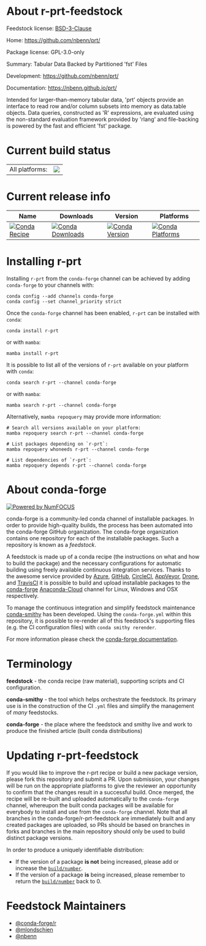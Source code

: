 About r-prt-feedstock
=====================

Feedstock license: [BSD-3-Clause](https://github.com/conda-forge/r-prt-feedstock/blob/main/LICENSE.txt)

Home: https://github.com/nbenn/prt/

Package license: GPL-3.0-only

Summary: Tabular Data Backed by Partitioned 'fst' Files

Development: https://github.com/nbenn/prt/

Documentation: https://nbenn.github.io/prt/

Intended for larger-than-memory tabular data, 'prt' objects provide an interface to
read row and/or column subsets into memory as data.table objects. Data queries,
constructed as 'R' expressions, are evaluated using the non-standard evaluation
framework provided by 'rlang' and file-backing is powered by the fast and efficient
'fst' package.


Current build status
====================


<table><tr><td>All platforms:</td>
    <td>
      <a href="https://dev.azure.com/conda-forge/feedstock-builds/_build/latest?definitionId=17533&branchName=main">
        <img src="https://dev.azure.com/conda-forge/feedstock-builds/_apis/build/status/r-prt-feedstock?branchName=main">
      </a>
    </td>
  </tr>
</table>

Current release info
====================

| Name | Downloads | Version | Platforms |
| --- | --- | --- | --- |
| [![Conda Recipe](https://img.shields.io/badge/recipe-r--prt-green.svg)](https://anaconda.org/conda-forge/r-prt) | [![Conda Downloads](https://img.shields.io/conda/dn/conda-forge/r-prt.svg)](https://anaconda.org/conda-forge/r-prt) | [![Conda Version](https://img.shields.io/conda/vn/conda-forge/r-prt.svg)](https://anaconda.org/conda-forge/r-prt) | [![Conda Platforms](https://img.shields.io/conda/pn/conda-forge/r-prt.svg)](https://anaconda.org/conda-forge/r-prt) |

Installing r-prt
================

Installing `r-prt` from the `conda-forge` channel can be achieved by adding `conda-forge` to your channels with:

```
conda config --add channels conda-forge
conda config --set channel_priority strict
```

Once the `conda-forge` channel has been enabled, `r-prt` can be installed with `conda`:

```
conda install r-prt
```

or with `mamba`:

```
mamba install r-prt
```

It is possible to list all of the versions of `r-prt` available on your platform with `conda`:

```
conda search r-prt --channel conda-forge
```

or with `mamba`:

```
mamba search r-prt --channel conda-forge
```

Alternatively, `mamba repoquery` may provide more information:

```
# Search all versions available on your platform:
mamba repoquery search r-prt --channel conda-forge

# List packages depending on `r-prt`:
mamba repoquery whoneeds r-prt --channel conda-forge

# List dependencies of `r-prt`:
mamba repoquery depends r-prt --channel conda-forge
```


About conda-forge
=================

[![Powered by
NumFOCUS](https://img.shields.io/badge/powered%20by-NumFOCUS-orange.svg?style=flat&colorA=E1523D&colorB=007D8A)](https://numfocus.org)

conda-forge is a community-led conda channel of installable packages.
In order to provide high-quality builds, the process has been automated into the
conda-forge GitHub organization. The conda-forge organization contains one repository
for each of the installable packages. Such a repository is known as a *feedstock*.

A feedstock is made up of a conda recipe (the instructions on what and how to build
the package) and the necessary configurations for automatic building using freely
available continuous integration services. Thanks to the awesome service provided by
[Azure](https://azure.microsoft.com/en-us/services/devops/), [GitHub](https://github.com/),
[CircleCI](https://circleci.com/), [AppVeyor](https://www.appveyor.com/),
[Drone](https://cloud.drone.io/welcome), and [TravisCI](https://travis-ci.com/)
it is possible to build and upload installable packages to the
[conda-forge](https://anaconda.org/conda-forge) [Anaconda-Cloud](https://anaconda.org/)
channel for Linux, Windows and OSX respectively.

To manage the continuous integration and simplify feedstock maintenance
[conda-smithy](https://github.com/conda-forge/conda-smithy) has been developed.
Using the ``conda-forge.yml`` within this repository, it is possible to re-render all of
this feedstock's supporting files (e.g. the CI configuration files) with ``conda smithy rerender``.

For more information please check the [conda-forge documentation](https://conda-forge.org/docs/).

Terminology
===========

**feedstock** - the conda recipe (raw material), supporting scripts and CI configuration.

**conda-smithy** - the tool which helps orchestrate the feedstock.
                   Its primary use is in the construction of the CI ``.yml`` files
                   and simplify the management of *many* feedstocks.

**conda-forge** - the place where the feedstock and smithy live and work to
                  produce the finished article (built conda distributions)


Updating r-prt-feedstock
========================

If you would like to improve the r-prt recipe or build a new
package version, please fork this repository and submit a PR. Upon submission,
your changes will be run on the appropriate platforms to give the reviewer an
opportunity to confirm that the changes result in a successful build. Once
merged, the recipe will be re-built and uploaded automatically to the
`conda-forge` channel, whereupon the built conda packages will be available for
everybody to install and use from the `conda-forge` channel.
Note that all branches in the conda-forge/r-prt-feedstock are
immediately built and any created packages are uploaded, so PRs should be based
on branches in forks and branches in the main repository should only be used to
build distinct package versions.

In order to produce a uniquely identifiable distribution:
 * If the version of a package **is not** being increased, please add or increase
   the [``build/number``](https://docs.conda.io/projects/conda-build/en/latest/resources/define-metadata.html#build-number-and-string).
 * If the version of a package **is** being increased, please remember to return
   the [``build/number``](https://docs.conda.io/projects/conda-build/en/latest/resources/define-metadata.html#build-number-and-string)
   back to 0.

Feedstock Maintainers
=====================

* [@conda-forge/r](https://github.com/conda-forge/r/)
* [@mlondschien](https://github.com/mlondschien/)
* [@nbenn](https://github.com/nbenn/)

